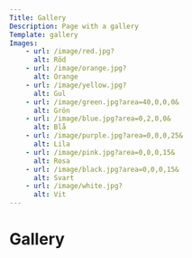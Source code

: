 ```yaml
---
Title: Gallery
Description: Page with a gallery
Template: gallery
Images:
    - url: /image/red.jpg?
      alt: Röd
    - url: /image/orange.jpg?
      alt: Orange
    - url: /image/yellow.jpg?
      alt: Gul    
    - url: /image/green.jpg?area=40,0,0,0&
      alt: Grön
    - url: /image/blue.jpg?area=0,2,0,0&
      alt: Blå
    - url: /image/purple.jpg?area=0,0,0,25&
      alt: Lila
    - url: /image/pink.jpg?area=0,0,0,15&
      alt: Rosa
    - url: /image/black.jpg?area=0,0,0,15&
      alt: Svart
    - url: /image/white.jpg?
      alt: Vit
---
```



Gallery
===========
